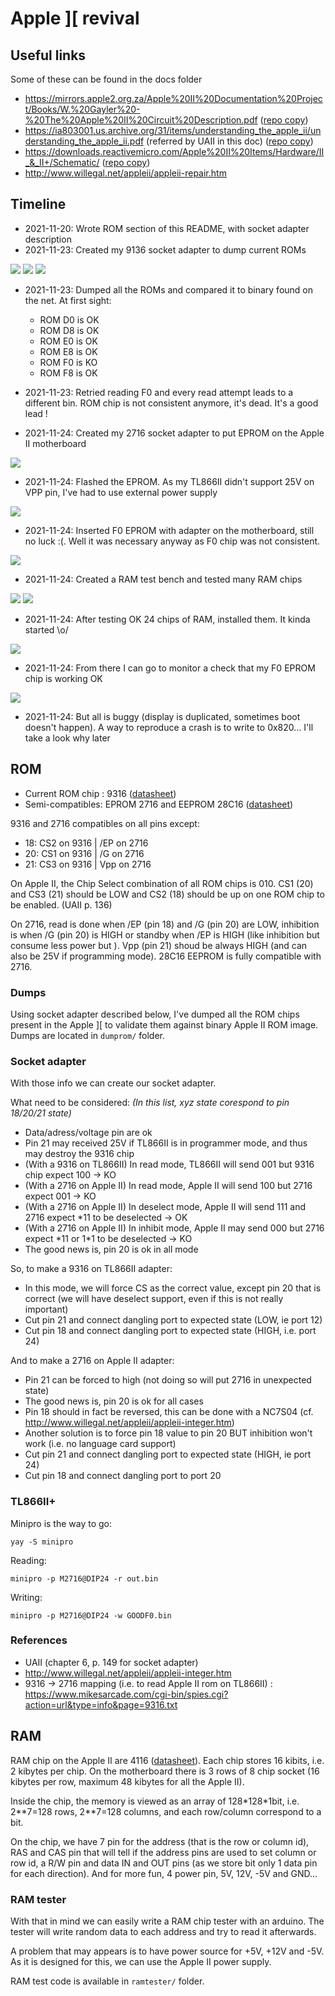 # Apple ][ revival

## Useful links

Some of these can be found in the docs folder

 - https://mirrors.apple2.org.za/Apple%20II%20Documentation%20Project/Books/W.%20Gayler%20-%20The%20Apple%20II%20Circuit%20Description.pdf ([repo copy](docs/W.%20Gayler%20-%20The%20Apple%20II%20Circuit%20Description.pdf))
 - https://ia803001.us.archive.org/31/items/understanding_the_apple_ii/understanding_the_apple_ii.pdf (referred by UAII in this doc) ([repo copy](docs/understanding_the_apple_ii.pdf))
 - https://downloads.reactivemicro.com/Apple%20II%20Items/Hardware/II_&_II+/Schematic/ ([repo copy](docs/Apple%20II%20Schematics.pdf))
 - http://www.willegal.net/appleii/appleii-repair.htm

## Timeline

  - 2021-11-20: Wrote ROM section of this README, with socket adapter description
  - 2021-11-23: Created my 9136 socket adapter to dump current ROMs

[![](pics/thumb/9316_adapt_1.jpg)](pics/9316_adapt_1.jpg)
[![](pics/thumb/9316_adapt_2.jpg)](pics/9316_adapt_2.jpg)
[![](pics/thumb/9316_adapt_3.jpg)](pics/9316_adapt_3.jpg)

  - 2021-11-23: Dumped all the ROMs and compared it to binary found on the net. At first sight:

    - ROM D0 is OK
    - ROM D8 is OK
    - ROM E0 is OK
    - ROM E8 is OK
    - ROM F0 is KO
    - ROM F8 is OK

  - 2021-11-23: Retried reading F0 and every read attempt leads to a different bin. ROM chip is not consistent anymore, it's dead. It's a good lead !
  - 2021-11-24: Created my 2716 socket adapter to put EPROM on the Apple II motherboard

[![](pics/thumb/2716_adapt.jpg)](pics/2716_adapt.jpg)

  - 2021-11-24: Flashed the EPROM. As my TL866II didn't support 25V on VPP pin, I've had to use external power supply

[![](pics/thumb/flash_eprom.jpg)](pics/flash_eprom.jpg)

  - 2021-11-24: Inserted F0 EPROM with adapter on the motherboard, still no luck :(. Well it was necessary anyway as F0 chip was not consistent.

[![](pics/thumb/eprom_mb.jpg)](pics/eprom_mb.jpg)

  - 2021-11-24: Created a RAM test bench and tested many RAM chips

[![](pics/thumb/ram_test_bench_1.jpg)](pics/ram_test_bench_1.jpg)
[![](pics/thumb/ram_test_bench_2.jpg)](pics/ram_test_bench_2.jpg)

  - 2021-11-24: After testing OK 24 chips of RAM, installed them. It kinda started \o/

[![](pics/thumb/boot_semiok.jpg)](pics/boot_semiok.jpg)

  - 2021-11-24: From there I can go to monitor a check that my F0 EPROM chip is working OK

[![](pics/thumb/monitor_f0.jpg)](pics/monitor_f0.jpg)

  - 2021-11-24: But all is buggy (display is duplicated, sometimes boot doesn't happen). A way to reproduce a crash is to write to 0x820... I'll take a look why later


## ROM

 - Current ROM chip : 9316 ([datasheet](docs/ROM9316.pdf))
 - Semi-compatibles: EPROM 2716 and EEPROM 28C16 ([datasheet](docs/2716.pdf))

9316 and 2716 compatibles on all pins except:
 - 18: CS2 on 9316 | /EP on 2716
 - 20: CS1 on 9316 | /G  on 2716
 - 21: CS3 on 9316 | Vpp on 2716

On Apple II, the Chip Select combination of all ROM chips is 010. CS1 (20) and CS3 (21) should be LOW and CS2 (18) should be up on one ROM chip to be enabled. (UAII p. 136)

On 2716, read is done when /EP (pin 18) and /G (pin 20) are LOW, inhibition is when /G (pin 20) is HIGH or standby when /EP is HIGH (like inhibition but consume less power but ). Vpp (pin 21) shoud be always HIGH (and can also be 25V if programming mode).
28C16 EEPROM is fully compatible with 2716.

### Dumps

Using socket adapter described below, I've dumped all the ROM chips present in the Apple ][ to validate them against
binary Apple II ROM image. Dumps are located in `dumprom/` folder.

### Socket adapter

With those info we can create our socket adapter.

What need to be considered:
_(In this list, xyz state corespond to pin 18/20/21 state)_

 - Data/adress/voltage pin are ok
 - Pin 21 may received 25V if TL866II is in programmer mode, and thus may destroy the 9316 chip
 - (With a 9316 on TL866II)  In read mode, TL866II will send 001 but 9316 chip expect 100 -> KO
 - (With a 2716 on Apple II) In read mode, Apple II will send 100 but 2716 expect 001 -> KO
 - (With a 2716 on Apple II) In deselect mode, Apple II will send 111 and 2716 expect \*11 to be deselected -> OK
 - (With a 2716 on Apple II) In inhibit mode, Apple II may send 000 but 2716 expect \*11 or 1\*1 to be deselected -> KO
 - The good news is, pin 20 is ok in all mode

So, to make a 9316 on TL866II adapter:
 - In this mode, we will force CS as the correct value, except pin 20 that is correct (we will have deselect support, even if this is not really important)
 - Cut pin 21 and connect dangling port to expected state (LOW, ie port 12)
 - Cut pin 18 and connect dangling port to expected state (HIGH, i.e. port 24)

And to make a 2716 on Apple II adapter:
 - Pin 21 can be forced to high (not doing so will put 2716 in unexpected state)
 - The good news is, pin 20 is ok for all cases
 - Pin 18 should in fact be reversed, this can be done with a NC7S04 (cf. http://www.willegal.net/appleii/appleii-integer.htm)
 - Another solution is to force pin 18 value to pin 20 BUT inhibition won't work (i.e. no language card support)
 - Cut pin 21 and connect dangling port to expected state (HIGH, ie port 24)
 - Cut pin 18 and connect dangling port to port 20

### TL866II+

Minipro is the way to go:
```
yay -S minipro
```

Reading:
```
minipro -p M2716@DIP24 -r out.bin
```

Writing:
```
minipro -p M2716@DIP24 -w GOODF0.bin
```

### References

 - UAII (chapter 6, p. 149 for socket adapter)
 - http://www.willegal.net/appleii/appleii-integer.htm
 - 9316 -> 2716 mapping (i.e. to read Apple II rom on TL866II) :  https://www.mikesarcade.com/cgi-bin/spies.cgi?action=url&type=info&page=9316.txt

## RAM

RAM chip on the Apple II are 4116 ([datasheet](docs/4116.pdf)). Each chip stores 16 kibits, i.e. 2 kibytes per chip. On the motherboard there is 3 rows of 8 chip socket (16 kibytes per row, maximum 48 kibytes for all the Apple II).

Inside the chip, the memory is viewed as an array of 128\*128\*1bit, i.e. 2\*\*7=128 rows, 2\*\*7=128 columns, and each row/column correspond to a bit.

On the chip, we have 7 pin for the address (that is the row or column id), RAS and CAS pin that will tell if the address pins are used to set column or row id, a R/W pin and data IN and OUT pins (as we store bit only 1 data pin for each direction). And for more fun, 4 power pin, 5V, 12V, -5V and GND...

### RAM tester

With that in mind we can easily write a RAM chip tester with an arduino. The tester will write random data to each address and try to read it afterwards.

A problem that may appears is to have power source for +5V, +12V and -5V. As it is designed for this, we can use the Apple II power supply.

RAM test code is available in `ramtester/` folder.

